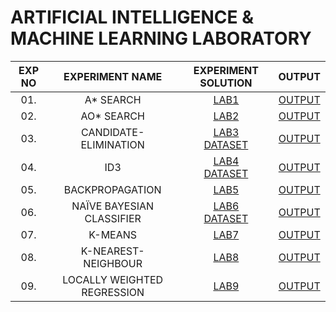 # ARTIFICIAL INTELLIGENCE & MACHINE LEARNING LABORATORY

| EXP NO |       EXPERIMENT NAME       |       EXPERIMENT SOLUTION       |      OUTPUT       |
| :----: | :-------------------------: | :-----------------------------: | :---------------: |
|  01.   |         A\* SEARCH          |          [LAB1][lab1]           | [OUTPUT][output1] |
|  02.   |         AO\* SEARCH         |          [LAB2][lab2]           | [OUTPUT][output2] |
|  03.   |    CANDIDATE-ELIMINATION    | [LAB3][lab3]<br>[DATASET][csv1] | [OUTPUT][output3] |
|  04.   |             ID3             | [LAB4][lab4]<br>[DATASET][csv2] | [OUTPUT][output4] |
|  05.   |       BACKPROPAGATION       |          [LAB5][lab5]           | [OUTPUT][output5] |
|  06.   |  NAÏVE BAYESIAN CLASSIFIER  | [LAB6][lab6]<br>[DATASET][lab6] | [OUTPUT][output6] |
|  07.   |           K-MEANS           |          [LAB7][lab7]           | [OUTPUT][output7] |
|  08.   |     K-NEAREST-NEIGHBOUR     |          [LAB8][lab8]           | [OUTPUT][output8] |
|  09.   | LOCALLY WEIGHTED REGRESSION |          [LAB9][lab9]           | [OUTPUT][output9] |

</details>

[lab1]: https://github.com/Deep7k/AIML-Lab-Programs-VTU-18CSL76/blob/master/programs/AStar.py
[lab2]: https://github.com/Deep7k/AIML-Lab-Programs-VTU-18CSL76/blob/master/programs/AOStar.py
[lab3]: https://github.com/Deep7k/AIML-Lab-Programs-VTU-18CSL76/blob/master/programs/CandidateElimination.py
[lab4]: https://github.com/Deep7k/AIML-Lab-Programs-VTU-18CSL76/blob/master/programs/ID3.py
[lab5]: (https://github.com/Deep7k/AIML-Lab-Programs-VTU-18CSL76/blob/master/resources/resource1.png)
[lab6]: (https://github.com/Deep7k/AIML-Lab-Programs-VTU-18CSL76/blob/master/resources/resource1.png)
[lab7]: (https://github.com/Deep7k/AIML-Lab-Programs-VTU-18CSL76/blob/master/resources/resource1.png)
[lab8]: https://github.com/Deep7k/AIML-Lab-Programs-VTU-18CSL76/blob/master/programs/KNN.py
[lab9]: (https://github.com/Deep7k/AIML-Lab-Programs-VTU-18CSL76/blob/master/resources/resource1.png)

#

[csv1]: https://github.com/Deep7k/AIML-Lab-Programs-VTU-18CSL76/blob/master/programs/CandidateElimination.csv
[csv2]: https://github.com/Deep7k/AIML-Lab-Programs-VTU-18CSL76/blob/master/programs/ID3.csv
[csv3]: (https://github.com/Deep7k/AIML-Lab-Programs-VTU-18CSL76/blob/master/resources/resource1.png)

#

[output1]: https://github.com/Deep7k/AIML-Lab-Programs-VTU-18CSL76/blob/master/output/AStar_output.txt
[output2]: https://github.com/Deep7k/AIML-Lab-Programs-VTU-18CSL76/blob/master/output/AOStar_output.txt
[output3]: https://github.com/Deep7k/AIML-Lab-Programs-VTU-18CSL76/blob/master/output/CandidateElimination_output.txt
[output4]: https://github.com/Deep7k/AIML-Lab-Programs-VTU-18CSL76/blob/master/output/ID3_output.txt
[output5]: (https://github.com/Deep7k/AIML-Lab-Programs-VTU-18CSL76/blob/master/resources/resource1.png)
[output6]: (https://github.com/Deep7k/AIML-Lab-Programs-VTU-18CSL76/blob/master/resources/resource1.png)
[output7]: (https://github.com/Deep7k/AIML-Lab-Programs-VTU-18CSL76/blob/master/resources/resource1.png)
[output8]: (https://github.com/Deep7k/AIML-Lab-Programs-VTU-18CSL76/blob/master/resources/resource1.png)
[output9]: (https://github.com/Deep7k/AIML-Lab-Programs-VTU-18CSL76/blob/master/resources/resource1.png)
